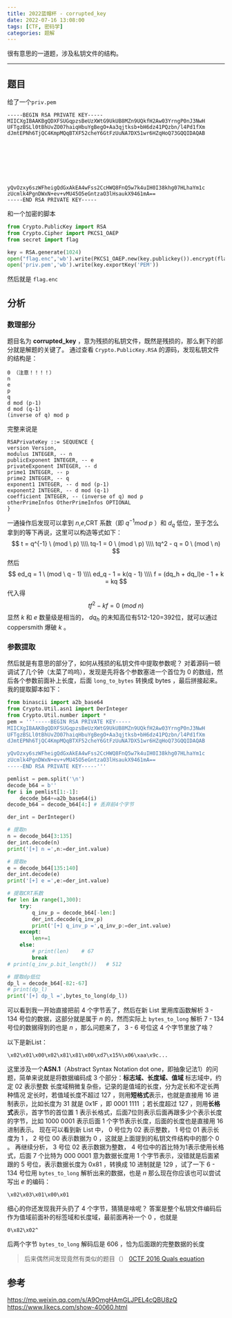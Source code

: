 ```yaml
---
title: 2022蓝帽杯 - corrupted_key
date: 2022-07-16 13:08:00
tags: [CTF, 密码学]
categories: 题解
---
```


很有意思的一道题，涉及私钥文件的结构。
<!--more-->
********************************

## 题目

给了一个`priv.pem`

```plain
-----BEGIN RSA PRIVATE KEY-----
MIICXgIBAAKBgQDXFSUGqpzsBeUzXWtG9UkUB8MZn9UQkfH2Aw03YrngP0nJ3NwH
UFTgzBSLl0tBhUvZO07haiqHbuYgBegO+Aa3qjtksb+bH6dz41PQzbn/l4Pd1fXm
dJmtEPNh6TjQC4KmpMQqBTXF52cheY6GtFzUuNA7DX51wr6HZqHoQ73GQQIDAQAB








yQvOzxy6szWFheigQdGxAkEA4wFss2CcHWQ8FnQ5w7k4uIH0I38khg07HLhaYm1c
zUcmlk4PgnDWxN+ev+vMU45O5eGntzaO3lHsaukX9461mA==
-----END RSA PRIVATE KEY-----
```

和一个加密的脚本

```python
from Crypto.PublicKey import RSA
from Crypto.Cipher import PKCS1_OAEP
from secret import flag

key = RSA.generate(1024)
open("flag.enc",'wb').write(PKCS1_OAEP.new(key.publickey()).encrypt(flag))
open('priv.pem','wb').write(key.exportKey('PEM'))
```

然后就是 `flag.enc`

## 分析

### 数理部分

题目名为 **corrupted_key** ，意为残损的私钥文件，既然是残损的，那么剩下的部分就是解题的关键了。
通过查看 `Crypto.PublicKey.RSA` 的源码，发现私钥文件的结构是：

```plain
0 （注意！！！！）
n
e
p
q
d mod (p-1)
d mod (q-1)
(inverse of q) mod p
```

完整来说是

```plain
RSAPrivateKey ::= SEQUENCE {
version Version,
modulus INTEGER, -- n
publicExponent INTEGER, -- e
privateExponent INTEGER, -- d
prime1 INTEGER, -- p
prime2 INTEGER, -- q
exponent1 INTEGER, -- d mod (p-1)
exponent2 INTEGER, -- d mod (q-1)
coefficient INTEGER, -- (inverse of q) mod p
otherPrimeInfos OtherPrimeInfos OPTIONAL
}
```

一通操作后发现可以拿到 $n$,$e$,CRT 系数（即 $q^{-1}mod\ p$ ）和 $d_q$ 低位，至于怎么拿到的等下再说，这里可以构造等式如下：
$$
    t = q^{-1} \ (mod \ p) \\\\
    tq-1 = 0 \ (mod \ p) \\\\
    tq^2 - q = 0 \ (mod \ n)
$$
然后
$$
    ed_q = 1 \ (mod \ q - 1) \\\\
    ed_q - 1 = k(q - 1) \\\\
    f = (dq_h + dq_l)e - 1 + k = kq
$$
代入得
$$
    tf^2 - kf = 0 \ (mod \ n)
$$
显然 $k$ 和 $e$ 数量级是相当的， $dq_h$ 的未知高位有512-120=392位，就可以通过 coppersmith 爆破 $k$ 。

### 参数提取

然后就是有意思的部分了，如何从残损的私钥文件中提取参数呢？
对着源码一顿调试了几个钟（太菜了呜呜），发现是先将各个参数塞进一个首位为 0 的数组，然后各个参数前面补上长度，后面 `long_to_bytes` 转换成 bytes ，最后拼接起来。
我的提取脚本如下：

```python
from binascii import a2b_base64
from Crypto.Util.asn1 import DerInteger
from Crypto.Util.number import *
pem = '''-----BEGIN RSA PRIVATE KEY-----
MIICXgIBAAKBgQDXFSUGqpzsBeUzXWtG9UkUB8MZn9UQkfH2Aw03YrngP0nJ3NwH
UFTgzBSLl0tBhUvZO07haiqHbuYgBegO+Aa3qjtksb+bH6dz41PQzbn/l4Pd1fXm
dJmtEPNh6TjQC4KmpMQqBTXF52cheY6GtFzUuNA7DX51wr6HZqHoQ73GQQIDAQAB

yQvOzxy6szWFheigQdGxAkEA4wFss2CcHWQ8FnQ5w7k4uIH0I38khg07HLhaYm1c
zUcmlk4PgnDWxN+ev+vMU45O5eGntzaO3lHsaukX9461mA==
-----END RSA PRIVATE KEY-----'''

pemlist = pem.split('\n')
decode_b64 = b''
for i in pemlist[1:-1]:
    decode_b64+=a2b_base64(i)
decode_b64 = decode_b64[4:] # 丢弃前4个字节

der_int = DerInteger()

# 提取n
n = decode_b64[3:135]
der_int.decode(n)
print('[+] n =',n:=der_int.value)

# 提取e
e = decode_b64[135:140]
der_int.decode(e)
print('[+] e =',e:=der_int.value)

# 提取CRT系数
for len in range(1,300):
    try:
        q_inv_p = decode_b64[-len:]
        der_int.decode(q_inv_p)
        print('[+] q_inv_p =',q_inv_p:=der_int.value)
    except:
        len+=1
    else:
        # print(len)    # 67
        break
# print(q_inv_p.bit_length())   # 512

# 提取dp低位
dp_l = decode_b64[-82:-67]
# print(dp_l)
print('[+] dp_l =',bytes_to_long(dp_l))
```

可以看到我一开始直接把前 4 个字节丢了，然后在新 List 里用库函数解析 3 - 134 号位的数据，这部分就是属于 $n$ 的，然而实际上 `bytes_to_long` 解析 7 - 134 号位的数据得到的也是 $n$ ，那么问题来了， 3 - 6 号位这 4 个字节里放了啥？

以下是新List：

```plain
\x02\x01\x00\x02\x81\x81\x00\xd7\x15%\x06\xaa\x9c...
```

这里涉及一个**ASN.1**（Abstract Syntax Notation dot one，即抽象记法1）的问题，简单来说就是将数据编码成 3 个部分：**标志域、长度域、值域**
标志域中，约定 02 表示整数
长度域稍微复杂些，记录的是值域的长度，分为定长和不定长两种情况
定长时，若值域长度不超过 127 ，则用**短格式**表示，也就是直接用 16 进制表示，比如长度为 31 就是 0x1F ，即 0001 1111 ；若长度超过 127 ，则用**长格式**表示，首字节的首位置 1 表示长格式，后面7位则表示后面再跟多少个表示长度的字节，比如 1000 0001 表示后面 1 个字节表示长度，后面的长度也是直接用 16 进制表示。
现在可以看到新 List 中， 0 号位为 02 表示整数， 1 号位 01 表示长度为 1 ， 2 号位 00 表示数据为 0 ，这就是上面提到的私钥文件结构中的那个 0 。
再继续分析， 3 号位 02 表示数据为整数， 4 号位中的首比特为1表示使用长格式，后面 7 个比特为 000 0001 意为数据长度用 1 个字节表示，没错就是后面紧跟的 5 号位，表示数据长度为 0x81 ，转换成 10 进制就是 129 ，试了一下 6 - 134 号位用 `bytes_to_long` 解析出来的数据，也是 $n$
那么现在你应该也可以尝试写出 $e$ 的编码：

```plain
\x02\x03\x01\x00\x01
```

细心的你还发现我开头扔了 4 个字节，猜猜是啥呢？
答案是整个私钥文件编码后作为值域前面补的标签域和长度域，最前面再补一个 0 ，也就是

```plain
0\x82\x02^
```

后两个字节 `bytes_to_long` 解码后是 606 ，恰为后面跟的完整数据的长度

> 后来偶然间发现竟然有类似的题目（）
[0CTF 2016 Quals equation](https://ctftime.org/task/2127)

## 参考

<https://mp.weixin.qq.com/s/A9OmgHAmGLJPEL4cQBU8zQ>
<https://www.likecs.com/show-40060.html>
